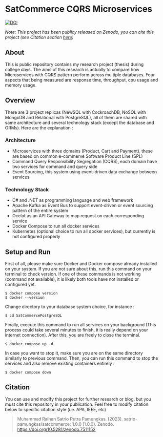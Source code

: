 # SatCommerce CQRS Microservices 
[![DOI](https://zenodo.org/badge/582193037.svg)](https://zenodo.org/badge/latestdoi/582193037)

*Note: This project has been publicy released on Zenodo, you can cite this project (see Citation section [here](https://github.com/satrio-pamungkas/satcommerce#citation))*

## About
This is public repository contains my research project (thesis) during college days. The aims of this research is actually to compare how Microservices with CQRS pattern perform across multiple databases. Four aspects that being measured are response time, throughput, cpu usage and memory usage.

## Overview
There are 3 project replicas (NewSQL with CockroachDB, NoSQL with MongoDB and Relational with PostgreSQL), all of them are shared with same architecture and several technology stack (except the database and ORMs). Here are the explanation :
### Architecture
- Microservices with three domains (Product, Cart and Payment), these are based on common e-commerve Software Product Line (SPL)
- Command Query Responsibility Segregation (CQRS), each domain have two services for command and query side
- Event Sourcing, this system using event-driven data exchange between services
### Technology Stack
- C# and .NET as programming language and web framework
- Apache Kafka as Event Bus to support event-driven or event sourcing pattern of the entire system
- Ocelot as an API Gateway to map request on each corresponding service
- Docker Compose to run all docker services
- Kubernetes (optional choice to run all docker services), but currently is not configured properly

## Setup and Run
First of all, please make sure Docker and Docker compose already installed on your system. If you are not sure about this, run this command on your terminal to check version. If one of these commands is not working (command not available), it is likely both tools have not installed or configured yet.
```
$ docker compose version
$ docker --version
```
Change directory to your database system choice, for instance :
```
$ cd SatCommercePostgreSQL
```
Finally, execute this command to run all services on your background (This process could take several minutes to finish, it is really depend on your internet connection). After this, you are freely to close the terminal.
```
$ docker compose up -d
```
In case you want to stop it, make sure you are on the same directory similarly to previous command. Then, you can run this command to stop the services and also remove existing containers entirely :
```
$ docker compose down
```


## Citation
You can use and modify this project for further research or blog, but you must cite this repository in your publication. Feel free to modify citation below to specific citation style (i.e. APA, IEEE, etc)

> Muhammad Raihan Satrio Putra Pamungkas. (2023). satrio-pamungkas/satcommerce: 1.0.0 (1.0.0). Zenodo. https://doi.org/10.5281/zenodo.7511152

